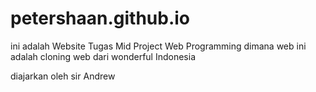 # petershaan.github.io
ini adalah Website Tugas Mid Project Web Programming dimana web ini adalah cloning web dari wonderful Indonesia

diajarkan oleh sir Andrew
